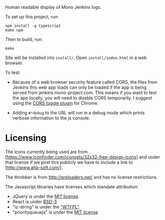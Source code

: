 Human readable display of Mono Jenkins logs.

To set up this project, run:

    npm install -g typescript
    make npm

Then to build, run:

    make

Site will be installed into `install/`. Open `install/index.html` in a web browser.

To test:

* Because of a web browser security feature called CORS, the files from Jenkins this web app loads can only be loaded if the app is being served from jenkins.mono-project.com. This means if you want to test the app locally, you will need to disable CORS temporarily. I suggest using the [CORS toggle plugin](https://chrome.google.com/webstore/detail/cors-toggle/omcncfnpmcabckcddookmnajignpffnh?hl=en) for Chrome.

* Adding `#!debug` to the URL will run in a debug mode which prints verbose information to the js console.

# Licensing

The icons currently being used are from [https://www.iconfinder.com/iconsets/32x32-free-design-icons] and under that license if we post this publicly we have to include a link to [http://www.aha-soft.com/].

The throbber is from http://preloaders.net/ and has no license restrictions.

The Javascript libraries have licenses which mandate attribution:

* JQuery is under the [MIT license](https://github.com/jquery/jquery/blob/master/LICENSE.txt).
* React is under [BSD-3](https://github.com/facebook/react/blob/master/LICENSE).
* "lz-string" is under the ["WTFPL"](http://pieroxy.net/blog/pages/lz-string/index.html#inline_menu_10).
* "priorityqueuejs" is under the [MIT license](https://github.com/janogonzalez/priorityqueuejs)

